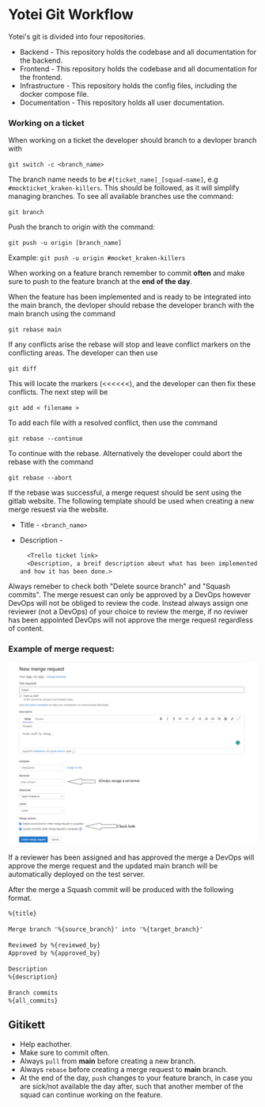 <h1>Yotei Git Workflow</h1>

Yotei's git is divided into four repositories.
- Backend - This repository holds the codebase and all documentation for the backend.
- Frontend - This repository holds the codebase and all documentation for the frontend.
- Infrastructure - This repository holds the config files, including the docker compose file.
- Documentation - This repository holds all user documentation.

<h3>Working on a ticket</h3>
When working on a ticket the developer should branch to a devloper branch with 

`git switch -c <branch_name>`

The branch name needs to be `#[ticket_name]_[squad-name]`, e.g `#mockticket_kraken-killers`. This should be followed, as it will simplify managing branches.
To see all available branches use the command:

`git branch`

Push the branch to origin with the command: 

`git push -u origin [branch_name]` 

Example:
`git push -u origin #mocket_kraken-killers`

When working on a feature branch remember to commit **often** and make sure to push to the feature branch at the **end of the day**.

When the feature has been implemented and is ready to be integrated into the main branch, the devloper should rebase the developer branch with the main branch using the command

`git rebase main`

If any conflicts arise the rebase will stop and leave conflict markers on the conflicting areas. The developer can then use 

`git diff`

This will locate the markers (<<<<<<), and the developer can then fix these conflicts. The next step will be

`git add < filename >`

To add each file with a resolved conflict, then use the command

`git rebase --continue`  

To continue with the rebase. Alternatively the developer could abort the rebase with the command

`git rebase --abort`

If the rebase was successful, a merge request should be sent using the gitlab website. The following template should be used when creating a new merge resuest via the website.
- Title - `<branch_name>`
- Description - 
        
        <Trello ticket link>
        <Description, a breif description about what has been implemented and how it has been done.> 
Always remeber to check both "Delete source branch" and "Squash commits".
The merge resuest can only be approved by a DevOps however DevOps will not be obliged to review the code. Instead always assign one reviewer (not a DevOps) of your choice to review the merge, if no reviwer has been appointed DevOps will not approve the merge request regardless of content. 

### Example of merge request:
![Exempel på merge request](images/git.png)

If a reviewer has been assigned and has approved the merge a DevOps will approve the merge request and the updated main branch will be automatically deployed on the test server.

After the merge a Squash commit will be produced with the following format.

    %{title}

    Merge branch '%{source_branch}' into '%{target_branch}'

    Reviewed by %{reviewed_by}
    Approved by %{approved_by}

    Description
    %{description}

    Branch commits
    %{all_commits}


## Gitikett
- Help eachother.
- Make sure to commit often.
- Always `pull` from **main** before creating a new branch.
- Always `rebase` before creating a merge request to **main** branch.
- At the end of the day, `push` changes to your feature branch, in case you are sick/not available the day after, such that another member of the squad can continue working on the feature.



                
    
